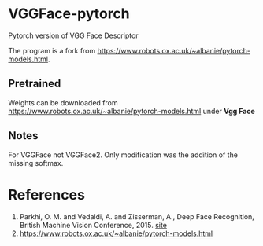 # VGGFace-pytorch
Pytorch version of VGG Face Descriptor

The program is a fork from https://www.robots.ox.ac.uk/~albanie/pytorch-models.html.


## Pretrained
Weights can be downloaded from https://www.robots.ox.ac.uk/~albanie/pytorch-models.html under **Vgg Face**

## Notes
For VGGFace not VGGFace2.
Only modification was the addition of the missing softmax.

# References
1. Parkhi, O. M. and Vedaldi, A. and Zisserman, A.,
    Deep Face Recognition, British Machine Vision Conference, 2015.
    [site](http://www.robots.ox.ac.uk/~vgg/software/vgg_face/)
2. https://www.robots.ox.ac.uk/~albanie/pytorch-models.html
